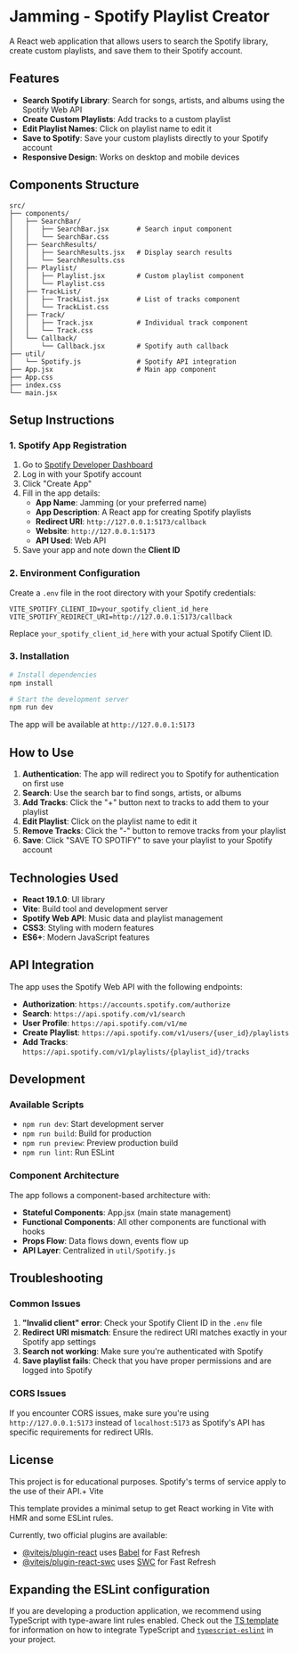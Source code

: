 # Jamming - Spotify Playlist Creator

A React web application that allows users to search the Spotify library, create custom playlists, and save them to their Spotify account.

## Features

- **Search Spotify Library**: Search for songs, artists, and albums using the Spotify Web API
- **Create Custom Playlists**: Add tracks to a custom playlist
- **Edit Playlist Names**: Click on playlist name to edit it
- **Save to Spotify**: Save your custom playlists directly to your Spotify account
- **Responsive Design**: Works on desktop and mobile devices

## Components Structure

```
src/
├── components/
│   ├── SearchBar/
│   │   ├── SearchBar.jsx       # Search input component
│   │   └── SearchBar.css
│   ├── SearchResults/
│   │   ├── SearchResults.jsx   # Display search results
│   │   └── SearchResults.css
│   ├── Playlist/
│   │   ├── Playlist.jsx        # Custom playlist component
│   │   └── Playlist.css
│   ├── TrackList/
│   │   ├── TrackList.jsx       # List of tracks component
│   │   └── TrackList.css
│   ├── Track/
│   │   ├── Track.jsx           # Individual track component
│   │   └── Track.css
│   └── Callback/
│       └── Callback.jsx        # Spotify auth callback
├── util/
│   └── Spotify.js              # Spotify API integration
├── App.jsx                     # Main app component
├── App.css
├── index.css
└── main.jsx
```

## Setup Instructions

### 1. Spotify App Registration

1. Go to [Spotify Developer Dashboard](https://developer.spotify.com/dashboard)
2. Log in with your Spotify account
3. Click "Create App"
4. Fill in the app details:
   - **App Name**: Jamming (or your preferred name)
   - **App Description**: A React app for creating Spotify playlists
   - **Redirect URI**: `http://127.0.0.1:5173/callback`
   - **Website**: `http://127.0.0.1:5173`
   - **API Used**: Web API
5. Save your app and note down the **Client ID**

### 2. Environment Configuration

Create a `.env` file in the root directory with your Spotify credentials:

```env
VITE_SPOTIFY_CLIENT_ID=your_spotify_client_id_here
VITE_SPOTIFY_REDIRECT_URI=http://127.0.0.1:5173/callback
```

Replace `your_spotify_client_id_here` with your actual Spotify Client ID.

### 3. Installation

```bash
# Install dependencies
npm install

# Start the development server
npm run dev
```

The app will be available at `http://127.0.0.1:5173`

## How to Use

1. **Authentication**: The app will redirect you to Spotify for authentication on first use
2. **Search**: Use the search bar to find songs, artists, or albums
3. **Add Tracks**: Click the "+" button next to tracks to add them to your playlist
4. **Edit Playlist**: Click on the playlist name to edit it
5. **Remove Tracks**: Click the "-" button to remove tracks from your playlist  
6. **Save**: Click "SAVE TO SPOTIFY" to save your playlist to your Spotify account

## Technologies Used

- **React 19.1.0**: UI library
- **Vite**: Build tool and development server
- **Spotify Web API**: Music data and playlist management
- **CSS3**: Styling with modern features
- **ES6+**: Modern JavaScript features

## API Integration

The app uses the Spotify Web API with the following endpoints:

- **Authorization**: `https://accounts.spotify.com/authorize`
- **Search**: `https://api.spotify.com/v1/search`
- **User Profile**: `https://api.spotify.com/v1/me`
- **Create Playlist**: `https://api.spotify.com/v1/users/{user_id}/playlists`
- **Add Tracks**: `https://api.spotify.com/v1/playlists/{playlist_id}/tracks`

## Development

### Available Scripts

- `npm run dev`: Start development server
- `npm run build`: Build for production
- `npm run preview`: Preview production build
- `npm run lint`: Run ESLint

### Component Architecture

The app follows a component-based architecture with:

- **Stateful Components**: App.jsx (main state management)
- **Functional Components**: All other components are functional with hooks
- **Props Flow**: Data flows down, events flow up
- **API Layer**: Centralized in `util/Spotify.js`

## Troubleshooting

### Common Issues

1. **"Invalid client" error**: Check your Spotify Client ID in the `.env` file
2. **Redirect URI mismatch**: Ensure the redirect URI matches exactly in your Spotify app settings
3. **Search not working**: Make sure you're authenticated with Spotify
4. **Save playlist fails**: Check that you have proper permissions and are logged into Spotify

### CORS Issues

If you encounter CORS issues, make sure you're using `http://127.0.0.1:5173` instead of `localhost:5173` as Spotify's API has specific requirements for redirect URIs.

## License

This project is for educational purposes. Spotify's terms of service apply to the use of their API.+ Vite

This template provides a minimal setup to get React working in Vite with HMR and some ESLint rules.

Currently, two official plugins are available:

- [@vitejs/plugin-react](https://github.com/vitejs/vite-plugin-react/blob/main/packages/plugin-react) uses [Babel](https://babeljs.io/) for Fast Refresh
- [@vitejs/plugin-react-swc](https://github.com/vitejs/vite-plugin-react/blob/main/packages/plugin-react-swc) uses [SWC](https://swc.rs/) for Fast Refresh

## Expanding the ESLint configuration

If you are developing a production application, we recommend using TypeScript with type-aware lint rules enabled. Check out the [TS template](https://github.com/vitejs/vite/tree/main/packages/create-vite/template-react-ts) for information on how to integrate TypeScript and [`typescript-eslint`](https://typescript-eslint.io) in your project.
